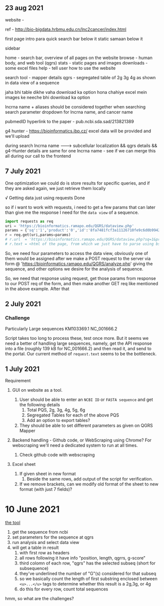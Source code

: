 ## 23 aug 2021

website - 

ref - http://bio-bigdata.hrbmu.edu.cn/lnc2cancer/index.html

first page
intro para
quick search bar below it 
static samaan below it

sidebar

home - search bar, overview of all pages on the website
browse - human body, and 
web tool (qgrs)
stats - static pages and images
downloads - some excel files
help - tell user how to use the website

search tool - mapper details qgrs - segregated table of 2g 3g 4g as shown in data view of a sequence

jaha bhi table dikhe vaha download ka option hona chahiye excel mein
images ke neeche bhi download ka option

lncrna name + aliases should be considered together when searching
search parameter dropdown for lncrna name, and cancer name

pubmedID hyperlink to the paper - pub.ncbi.sda.sad/213821389

g4 hunter - https://bioinformatics.ibp.cz/ excel data will be provided and we'll upload


during search
lncrna name ---> subcellular localization && qgrs details && g4-Hunter details are same for one lncrna name - see if we can merge this all during our call to the frontend





## 7 July 2021
One optimization we could do is store results for specific queries, and if they are asked again, we just retrieve them locally

√ Getting data just using requests Done

so if i want to work with requests, i need to get a few params that can later than give me the response I need for the `data view` of a sequence. 

```py
import requests as req
uri = 'https://bioinformatics.ramapo.edu/QGRS/dataview.php'
params = {'sq':'1','product':'0','id':'8fa7481fcf3a11126710fe9c6d0b9942','overlaps':'0'}
r = req.get(uri,params=params)
# r.url  = 'https://bioinformatics.ramapo.edu/QGRS/dataview.php?sq=1&product=0&id=8fa7481fcf3a11126710fe9c6d0b9942&overlaps=0'
# r.text = <html of the page, from which we just have to parse using bs4/xpath or something>
```

So, we need four parameters to access the data view, obviously one of them would be assigned after we make a POST request to the server via form @ 'https://bioinformatics.ramapo.edu/QGRS/analyze.php' giving the sequence, and other options we desire for the analysis of sequence. 

So, we need that response using request, get those params from response to our POST req of the form, and then make another GET req like mentioned in the above example. After that




## 2 July  2021

### Challenge
Particularly Large sequences
		KM103369.1
		NC_001666.2

Script takes too long to process these, test once more. But it seems we need a better of handling large sequences, namely, get the API response into a file (roughly 139 kB for NC_001666.2) and then read it, and send to the portal. Our current method of `request.text` seems to be the bottleneck.


## 1 July 2021

Requirement

1. GUI on website as a tool.
	1. User should be able to enter an `NCBI ID` or `FASTA sequence` and get the following details
		1. Total PQS, 2g, 3g, 4g, 5g, 6g
		2. Segregated Tables for each of the above PQS
		3. Add an option to export tables?
	2. They should be able to set different parameters as given on QGRS Mapper
	
2. Backend handling - Github code, or WebScraping using Chrome? For webscraping we'll need a dedicated system to run at all times.
	1. Check github code with webscraping 
	

3. Excel sheet
	1. If given sheet in new format
		1. Beside the same rows, add output of the script for verification.
	2. If we remove brackets, can we modify old format of the sheet to new format  (with just 7 fields)?



# 10 June 2021
<!-- we can do this  -->

[the tool](https://bioinformatics.ramapo.edu/QGRS/analyze.php)

1. get the sequence from ncbi
2. set parameters for the sequence at qgrs
3. run analysis and select data view
4. will get a table in result 
   1. with first row as headers
   2. all rows following it have info "position, length, qgrrs, g-score"
   3. third colomn of each row, "qgrs" has the selected subseq (short for subsequence)
   4. they've underlined the number of "G"(s) considered for that subseq
   5. so we basically count the length of first substring enclosed between `<u>...</u>` tags to determine whether this result is a 2g,3g, or 4g
   6. do this for every row, count total sequences


hmm, so what are the challenges?
